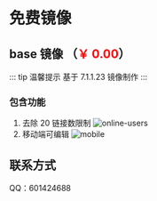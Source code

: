 # 免费镜像

## base 镜像 （<span style="color:red">￥ 0.00</span>）

<!-- <span style="color:#000000;font-size:16px;text-decoration:line-through">￥99.00</span> -->
::: tip 温馨提示
基于 7.1.1.23 镜像制作
:::

### 包含功能

1. 去除 20 链接数限制
   ![online-users](/pay/online-users.png)
2. 移动端可编辑
   ![mobile](/pay/mobile.png)

## 联系方式

QQ：601424688

<script setup>
import Footer from '../components/Footer.vue'
</script>

<Footer tip=" "/>
